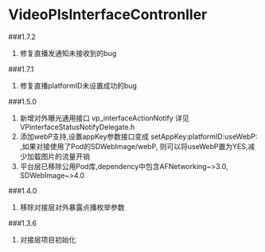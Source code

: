 # VideoPlsInterfaceContronller
###1.7.2
1. 修复直播发通知未接收到的bug

###1.7.1
1. 修复直播platformID未设置成功的bug

###1.5.0
1. 新增对外曝光通用接口 vp_interfaceActionNotify 详见 VPinterfaceStatusNotifyDelegate.h
2. 添加webP支持,设置appKey参数接口变成 setAppKey:platformID:useWebP: ,如果对接使用了Pod的SDWebImage/webP, 则可以将useWebP置为YES,减少加载图片的流量开销
3. 平台层已移除公用Pod库,dependency中包含AFNetworking~>3.0, SDWebImage~>4.0


###1.4.0
1. 移除对接层对外暴露点播枚举参数


###1.3.6
1. 对接层项目初始化
